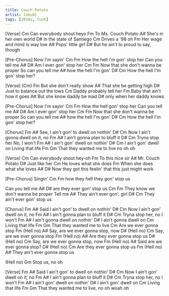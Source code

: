 ```yaml
---
title: Couch Potato
artist: Jakubi
tags: [2010s, funk]
---
```


[Verse]
                    Cm
Can everybody shout heyo
               Fm
To Ms. Couch Potato
                 A#
She's in her own world
                    D#
In the state of Santiego
           Cm
Drives a '98 oh
                     Fm
Her wage and mind is way low
              A#
Pops' little girl
                         D#
But he ain't to proud to say, though
 
[Pre-Chorus]
Now I'm sayin'
        Cm             Fm
How the hell i'm gon' stop her
Can you tell me
     A#             D#
Am I ever gon' stop her
                   Cm          Fm
Now that she don't wanna be proper
So can you tell me
        A#
how the hell I'm gon'
        D#                 Cm
How the hell I'm gon' stop her?
 
[Verse]
(Cm)                 Fm
But she don't really show
                     A#
That she be getting high
                        D#
Just to balance out the lows
               Cm
Daddy probably tell her
                       Fm
Baby that ain't how it goes
                      A#
But she know daddy be mad
                    D#
only when her daddy knows
 
[Pre-Chorus]
Now I'm sayin'
         Cm           Fm
How the hell gon' stop her
Can you tell me
     A#             D#
Am I ever gon' stop her
                   Cm          Fm
Now that she don't wanna be proper
So can you tell me
        A#
how the hell I'm gon'
        D#                 Cm
How the hell I'm gon' stop her?
 
[Chorus]
Fm                           A#
See, I ain't gon' to dwell on nothin'
D#                             Cm
Now I ain't gonna dwell on it, no
Fm                    A#
I ain't gonna plan to bluff it
      D#             Cm
Tryna stop her No, I won't
Fm                    A#
I ain't gon' dwell on nothin'
D#                    Cm
I ain't gon' dwell on Living that life
Fm                     Gm
That they wanted me to live no oh oh
 
[Verse]
                    Cm
Can everybody shout hey-oh
             Fm
To this nice sir
             A#
Mr. Couch Potato
          D#
Just like her
                  Cm
He loves what she does
                       Fm
When she does what she loves
                   A#                          D#
Now they got this feelin' that this just might work
 
[Pre-Chorus]
Singin'
          Cm            Fm
how they hell they gon' stop us
 
Can you tell me
         A#             D#
are they ever gon' stop us
                   Cm          Fm
They know we don't wanna be proper
Tell me
           A#
They ain't ever gon', girl
           D#             Cm
They ain't ever gon' stop us
 
[Chorus]
Fm                            A#
Said I ain't gon' to dwell on nothin'
D#                            Cm
Now I ain't gon' dwell on it, no
Fm                    A#
I ain't gonna plan to bluff it
      D#             Cm
Tryna stop her, no I won't
Fm                     A#
I ain't gonna dwell on nothin'
D#
I ain't gonna dwell on
Cm
Living that life
Fm                     Gm
That they wanted me to live
                  Cm
Are we ever gonna stop
      Fm
(Hell no)
                       A#
Say, are we ever gonna stop, now
      D#
(Hell no)
                       Cm
Say, are we ever gonna stop
      Fm
(Hell no)
                     A#
Are they ever gonna stop us
      D#
(Hell no)
                       Cm
Say, are we ever gonna stop, now
      Fm
(Hell no)
                       A#
Said are we ever gonna stop?
      D#
(Hell no)
                    Cm
Are they ever gonna stop us
      Fm
(Hell no)
                       A#
They ain't ever gonna stop us
 
(Hell no)
Gm
Stop us, no oh
 
[Verse]
Fm                            A#
Said I ain't gon' to dwell on nothin'
D#                            Cm
Now I ain't gon' dwell on it, no
Fm                    A#
I ain't gonna plan to bluff it
      D#             Cm
Tryna stop her, no I won't
Fm                    A#
I ain't gon' dwell on nothin'
D#
I ain't gon' dwell on
Cm
Living that life
Fm                     Gm
That they wanted me to live, no oh woah oh
